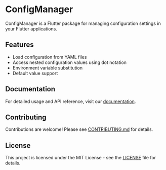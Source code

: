 # ConfigManager

ConfigManager is a Flutter package for managing configuration settings in your Flutter applications.

## Features

- Load configuration from YAML files
- Access nested configuration values using dot notation
- Environment variable substitution
- Default value support

## Documentation

For detailed usage and API reference, visit our [documentation](https://pub.dev/documentation/config_manager/latest/).

## Contributing

Contributions are welcome! Please see [CONTRIBUTING.md](CONTRIBUTING.md) for details.

## License

This project is licensed under the MIT License - see the [LICENSE](LICENSE) file for details.
